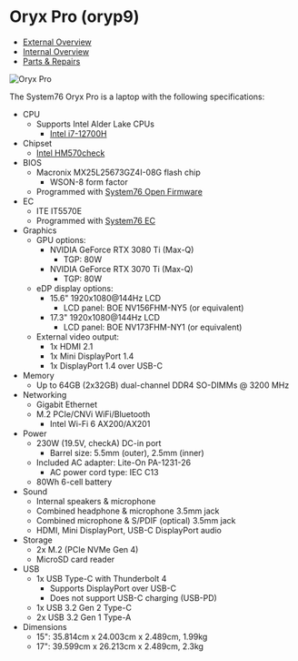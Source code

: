 # Oryx Pro (oryp9)

- [External Overview](./external-overview.md)
- [Internal Overview](./internal-overview.md)
- [Parts & Repairs](./repairs.md)

![Oryx Pro](./img/oryp9.webp)

The System76 Oryx Pro is a laptop with the following specifications:

- CPU
    - Supports Intel Alder Lake CPUs
        - [Intel i7-12700H](https://ark.intel.com/content/www/us/en/ark/products/132228/intel-core-i712700h-processor-24m-cache-up-to-4-70-ghz.html)
- Chipset
    - [Intel HM570check](https://ark.intel.com/content/www/us/en/ark/products/213683/intel-hm570-chipset.html)
- BIOS
    - Macronix MX25L25673GZ4I-08G flash chip
        - WSON-8 form factor
    - Programmed with [System76 Open Firmware](https://github.com/system76/firmware-open)
- EC
    - ITE IT5570E
    - Programmed with [System76 EC](https://github.com/system76/ec)
- Graphics
    - GPU options:
        - NVIDIA GeForce RTX 3080 Ti (Max-Q)
            - TGP: 80W
        - NVIDIA GeForce RTX 3070 Ti (Max-Q)
            - TGP: 80W
    - eDP display options:
        - 15.6" 1920x1080@144Hz LCD
            - LCD panel: BOE NV156FHM-NY5 (or equivalent)
        - 17.3" 1920x1080@144Hz LCD
            - LCD panel: BOE NV173FHM-NY1 (or equivalent)
    - External video output:
        - 1x HDMI 2.1
        - 1x Mini DisplayPort 1.4
        - 1x DisplayPort 1.4 over USB-C
- Memory
    - Up to 64GB (2x32GB) dual-channel DDR4 SO-DIMMs @ 3200 MHz
- Networking
    - Gigabit Ethernet
    - M.2 PCIe/CNVi WiFi/Bluetooth
        - Intel Wi-Fi 6 AX200/AX201
- Power
    - 230W (19.5V, checkA) DC-in port
        - Barrel size: 5.5mm (outer), 2.5mm (inner)
    - Included AC adapter: Lite-On PA-1231-26
        - AC power cord type: IEC C13
    - 80Wh 6-cell battery
- Sound
    - Internal speakers & microphone
    - Combined headphone & microphone 3.5mm jack
    - Combined microphone & S/PDIF (optical) 3.5mm jack
    - HDMI, Mini DisplayPort, USB-C DisplayPort audio
- Storage
    - 2x M.2 (PCIe NVMe Gen 4)
    - MicroSD card reader
- USB
    - 1x USB Type-C with Thunderbolt 4
        - Supports DisplayPort over USB-C
        - Does not support USB-C charging (USB-PD)
    - 1x USB 3.2 Gen 2 Type-C
    - 2x USB 3.2 Gen 1 Type-A
- Dimensions
    - 15": 35.814cm x 24.003cm x 2.489cm, 1.99kg
    - 17": 39.599cm x 26.213cm x 2.489cm, 2.3kg
